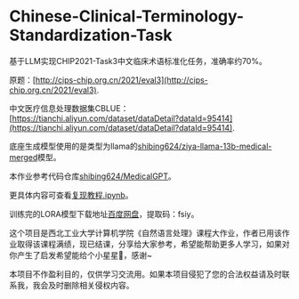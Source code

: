 # Chinese-Clinical-Terminology-Standardization-Task

基于LLM实现CHIP2021-Task3中文临床术语标准化任务，准确率约70%。

原题：[http://cips-chip.org.cn/2021/eval3](http://cips-chip.org.cn/2021/eval3).

中文医疗信息处理数据集CBLUE：[https://tianchi.aliyun.com/dataset/dataDetail?dataId=95414](https://tianchi.aliyun.com/dataset/dataDetail?dataId=95414).

底座生成模型使用的是类型为llama的[shibing624/ziya-llama-13b-medical-merged](https://huggingface.co/shibing624/ziya-llama-13b-medical-merged)模型。

本作业参考代码仓库[shibing624/MedicalGPT](https://github.com/shibing624/MedicalGPT/tree/main)。

更具体内容可查看[复现教程.ipynb](复现教程.ipynb)。

训练完的LORA模型下载地址[百度网盘](https://pan.baidu.com/s/1Y4xCbVls0ZC_J9qTHw6fUg)，提取码：fsiy。

这个项目是西北工业大学计算机学院《自然语言处理》课程大作业，作者已用该作业取得该课程满绩，现已结课，分享给大家参考，希望能帮助更多人学习，如果对你产生了启发希望能给个小星星:star2:，感谢~

本项目不作盈利目的，仅供学习交流用。如果本项目侵犯了您的合法权益请及时联系我，我会及时删除相关侵权内容。
